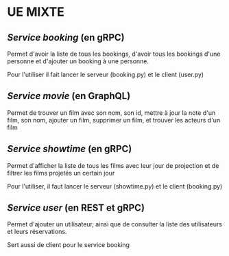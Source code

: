 # UE MIXTE

## _Service booking_ (en gRPC)

Permet d'avoir la liste de tous les bookings, d'avoir tous les bookings d'une personne et d'ajouter un booking à une personne.

Pour l'utiliser il fait lancer le serveur (booking.py) et le client (user.py)

## _Service movie_ (en GraphQL)

Permet de trouver un film avec son nom, son id, mettre à jour la note d'un film, son nom, ajouter un film, supprimer un film, et trouver les acteurs d'un film

## _Service showtime_ (en gRPC)

Permet d'afficher la liste de tous les films avec leur jour de projection et de filtrer les films projetés un certain jour

Pour l'utiliser, il faut lancer le serveur (showtime.py) et le client (booking.py)

## _Service user_ (en REST et gRPC)

Permet d'ajouter un utilisateur, ainsi que de consulter la liste des utilisateurs et leurs réservations.

Sert aussi de client pour le service booking